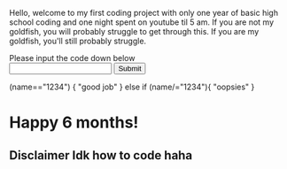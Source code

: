 Hello, welcome to my first coding project with only one year of basic high school coding and one night spent on youtube til 5 am. If you are not my goldfish, you will probably struggle to get through this. If you are my goldfish, you'll still probably struggle.
<br>
<body>
Please input the code down below
<form class="passform"> 
    <input type="text" name="input_field">
              <input type="submit">
</form>
     <if> (name=="1234") {
        "good job"
    }
    else if (name/="1234"){
        "oopsies"
        } </if>
<h1> Happy 6 months!</h1>
<h2> Disclaimer Idk how to code haha</h2>
 </body>
